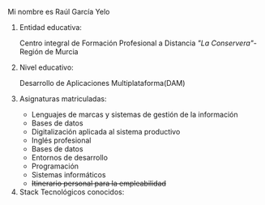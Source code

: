 <html>
	<head>
		<title>1860755 commit_v1.0</title>
	</head>
	<body>
		<p>Mi nombre es Raúl García Yelo</p>
		<ol>
			<li>Entidad educativa: </li>
				<p>Centro integral de Formación Profesional a Distancia <i>"La Conservera"</i>-Región de Murcia</p>
			<li>Nivel educativo: </li>
				<p>Desarrollo de Aplicaciones Multiplataforma(DAM)</p>
			<li>Asignaturas matriculadas: </li>
				<ul>
					<li>Lenguajes de marcas y sistemas de gestión de la información</li>
					<li>Bases de datos</li>
					<li>Digitalización aplicada al sistema productivo</li>
					<li>Inglés profesional</li>
					<li>Bases de datos</li>
					<li>Entornos de desarrollo</li>
					<li>Programación</li>
					<li>Sistemas informáticos</li>
					<li><del>Itinerario personal para la empleabilidad</del></li>
				</ul>
			<li>Stack Tecnológicos conocidos: </li>
		</ol>
	</body>
</html>